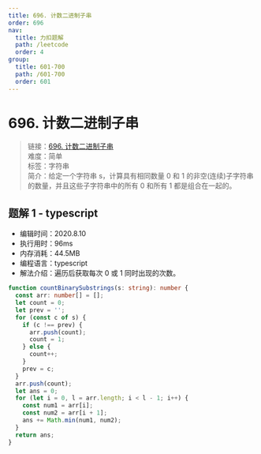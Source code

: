 ```yaml
---
title: 696. 计数二进制子串
order: 696
nav:
  title: 力扣题解
  path: /leetcode
  order: 4
group:
  title: 601-700
  path: /601-700
  order: 601
---
```


# 696. 计数二进制子串

> 链接：[696. 计数二进制子串](https://leetcode-cn.com/problems/count-binary-substrings/)  
> 难度：简单  
> 标签：字符串  
> 简介：给定一个字符串 s，计算具有相同数量 0 和 1 的非空(连续)子字符串的数量，并且这些子字符串中的所有 0 和所有 1 都是组合在一起的。

## 题解 1 - typescript

- 编辑时间：2020.8.10
- 执行用时：96ms
- 内存消耗：44.5MB
- 编程语言：typescript
- 解法介绍：遍历后获取每次 0 或 1 同时出现的次数。

```typescript
function countBinarySubstrings(s: string): number {
  const arr: number[] = [];
  let count = 0;
  let prev = '';
  for (const c of s) {
    if (c !== prev) {
      arr.push(count);
      count = 1;
    } else {
      count++;
    }
    prev = c;
  }
  arr.push(count);
  let ans = 0;
  for (let i = 0, l = arr.length; i < l - 1; i++) {
    const num1 = arr[i];
    const num2 = arr[i + 1];
    ans += Math.min(num1, num2);
  }
  return ans;
}
```
